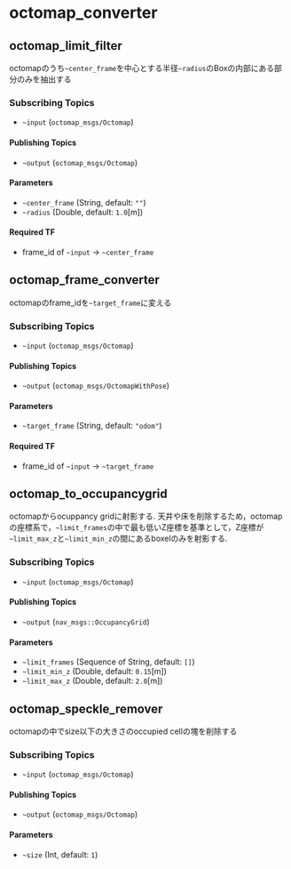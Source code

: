 # octomap_converter

## octomap_limit_filter
octomapのうち`~center_frame`を中心とする半径`~radius`のBoxの内部にある部分のみを抽出する

### Subscribing Topics
* `~input` (`octomap_msgs/Octomap`)

#### Publishing Topics
* `~output` (`octomap_msgs/Octomap`)

#### Parameters
* `~center_frame` (String, default: `""`)
* `~radius` (Double, default: `1.0`[m])

#### Required TF
* frame_id of `~input` -> `~center_frame`

## octomap_frame_converter
octomapのframe_idを`~target_frame`に変える

### Subscribing Topics
* `~input` (`octomap_msgs/Octomap`)

#### Publishing Topics
* `~output` (`octomap_msgs/OctomapWithPose`)

#### Parameters
* `~target_frame` (String, default: `"odom"`)

#### Required TF
* frame_id of `~input` -> `~target_frame`

## octomap_to_occupancygrid
octomapからocuppancy gridに射影する. 天井や床を削除するため，octomapの座標系で，`~limit_frames`の中で最も低いZ座標を基準として，Z座標が`~limit_max_z`と`~limit_min_z`の間にあるboxelのみを射影する.

### Subscribing Topics
* `~input` (`octomap_msgs/Octomap`)

#### Publishing Topics
* `~output` (`nav_msgs::OccupancyGrid`)

#### Parameters
* `~limit_frames` (Sequence of String, default: `[]`)
* `~limit_min_z` (Double, default: `0.15`[m])
* `~limit_max_z` (Double, default: `2.0`[m])

## octomap_speckle_remover
octomapの中でsize以下の大きさのoccupied cellの塊を削除する

### Subscribing Topics
* `~input` (`octomap_msgs/Octomap`)

#### Publishing Topics
* `~output` (`octomap_msgs/Octomap`)

#### Parameters
* `~size` (Int, default: `1`)
